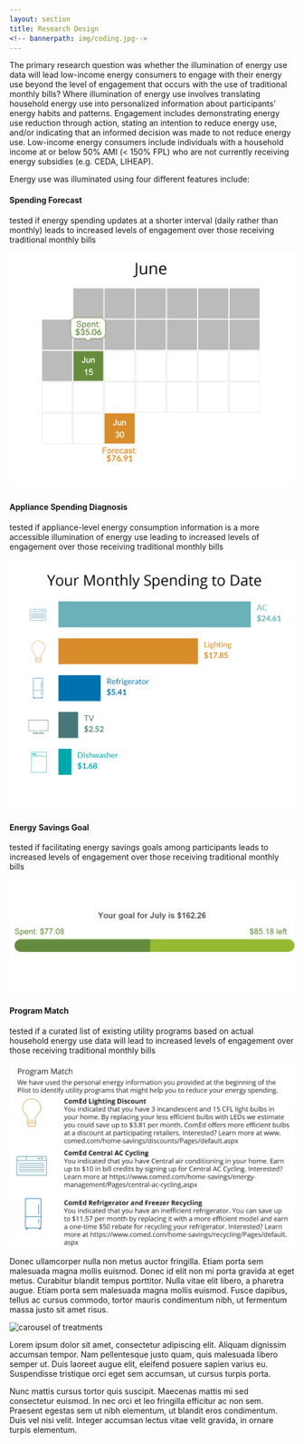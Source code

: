 ```yaml
---
layout: section
title: Research Design
<!-- bannerpath: img/coding.jpg-->
---
```


<p>The primary research question was whether the illumination of energy use data will lead low-income energy consumers to engage with their energy use beyond the level of engagement that occurs with the use of traditional monthly bills? Where illumination of energy use involves translating household energy use into personalized information about participants’ energy habits and patterns. Engagement includes demonstrating energy use reduction through action, stating an intention to reduce energy use, and/or indicating that an informed decision was made to not reduce energy use. Low-income energy consumers include individuals with a household income at or below 50% AMI (< 150% FPL) who are not currently receiving energy subsidies (e.g. CEDA, LIHEAP).</p>
<p>Energy use was illuminated using four different features include:</p>
<div class="row">
	<div class="col-sm-6">
		<h4>Spending Forecast</h4>
		 <p>tested if energy spending updates at a shorter interval (daily rather than monthly) leads to increased levels of engagement over those receiving traditional monthly bills</p>
	</div>
	<div class="col-sm-6">
		<img src="../img/spending-forecast.jpg" class="img-responsive" alt="spending forecast">
	</div>
</div>
<div class="row">
	<div class="col-sm-6">
		<h4>Appliance Spending Diagnosis</h4>
		<p>tested if appliance-level energy consumption information is a more accessible illumination of energy use leading to increased levels of engagement over those receiving traditional monthly bills</p>
	</div>
	<div class="col-sm-6">
		<img src="../img/appliance-diagnosis.jpg" class="img-responsive" alt="appliance spending diagnosis">
	</div>
</div>
<div class="row">
	<div class="col-sm-6">
		<h4>Energy Savings Goal</h4>
		<p>tested if facilitating energy savings goals among participants leads to increased levels of engagement over those receiving traditional monthly bills</p>
	</div>
	<div class="col-sm-6">
		<img src="../img/goal-setting.png" class="img-responsive" alt="energy savings goal">
	</div>
</div>
<div class="row">
	<div class="col-sm-6">
		<h4>Program Match</h4>
		<p>tested if a curated list of existing utility programs based on actual household energy use data will lead to increased levels of engagement over those receiving traditional monthly bills</p>
	</div>
	<div class="col-sm-6">
		<img src="../img/program-match.jpg" class="img-responsive" alt="program match">
	</div>
</div>

<p>Donec ullamcorper nulla non metus auctor fringilla. Etiam porta sem malesuada magna mollis euismod. Donec id elit non mi porta gravida at eget metus. Curabitur blandit tempus porttitor. Nulla vitae elit libero, a pharetra augue. Etiam porta sem malesuada magna mollis euismod. Fusce dapibus, tellus ac cursus commodo, tortor mauris condimentum nibh, ut fermentum massa justo sit amet risus.</p>

<img src="http://placehold.it/1000x550" alt="carousel of treatments" class="img-responsive">

<p>Lorem ipsum dolor sit amet, consectetur adipiscing elit. Aliquam dignissim accumsan tempor. Nam pellentesque justo quam, quis malesuada libero semper ut. Duis laoreet augue elit, eleifend posuere sapien varius eu. Suspendisse tristique orci eget sem accumsan, ut cursus turpis porta.</p>

<p>Nunc mattis cursus tortor quis suscipit. Maecenas mattis mi sed consectetur euismod. In nec orci et leo fringilla efficitur ac non sem. Praesent egestas sem ut nibh elementum, ut blandit eros condimentum. Duis vel nisi velit. Integer accumsan lectus vitae velit gravida, in ornare turpis elementum.</p>